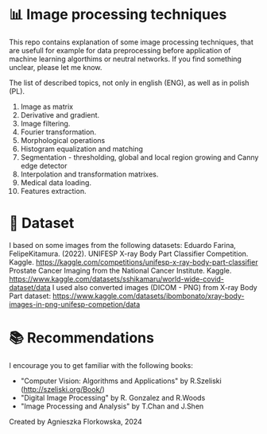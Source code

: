 # :bar_chart: Image processing techniques
This repo contains explanation of some image processing techniques, that are usefull for example for data preprocessing before application of machine learning algorthims or neutral networks. If you find something unclear, please let me know. 

The list of described topics, not only in english (ENG), as well as in polish (PL).  
1. Image as matrix
2. Derivative and gradient.
3. Image filtering.
4. Fourier transformation.
5. Morphological operations
6. Histogram equalization and matching
7. Segmentation - thresholding, global and local region growing and Canny edge detector
8. Interpolation and transformation matrixes.
9. Medical data loading.
10. Features extraction.

# :file_folder: Dataset
I based on some images from the following datasets:
Eduardo Farina, FelipeKitamura. (2022). UNIFESP X-ray Body Part Classifier Competition. Kaggle. https://kaggle.com/competitions/unifesp-x-ray-body-part-classifier
Prostate Cancer Imaging from the National Cancer Institute. Kaggle. https://www.kaggle.com/datasets/sshikamaru/world-wide-covid-dataset/data
I used also converted images (DICOM - PNG) from  X-ray Body Part dataset: https://www.kaggle.com/datasets/ibombonato/xray-body-images-in-png-unifesp-competion/data

# :books: Recommendations
I encourage you to get familiar with the following books:
- "Computer Vision: Algorithms and Applications" by R.Szeliski (http://szeliski.org/Book/)
- "Digital Image Processing" by R. Gonzalez and R.Woods
- "Image Processing and Analysis" by T.Chan and J.Shen

Created by Agnieszka Florkowska, 2024